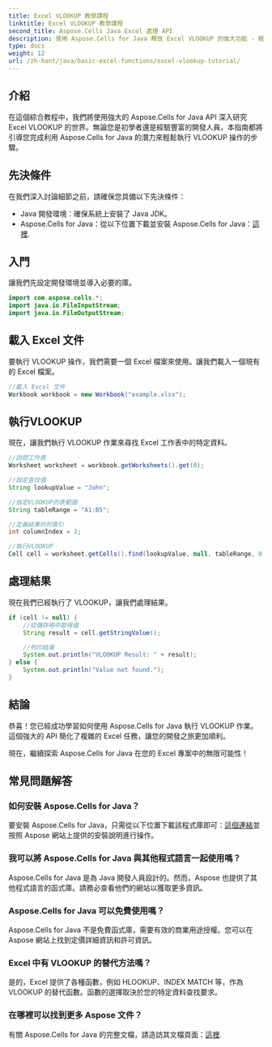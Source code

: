 ```yaml
---
title: Excel VLOOKUP 教學課程
linktitle: Excel VLOOKUP 教學課程
second_title: Aspose.Cells Java Excel 處理 API
description: 使用 Aspose.Cells for Java 釋放 Excel VLOOKUP 的強大功能 - 輕鬆資料擷取的終極指南。
type: docs
weight: 12
url: /zh-hant/java/basic-excel-functions/excel-vlookup-tutorial/
---
```


## 介紹

在這個綜合教程中，我們將使用強大的 Aspose.Cells for Java API 深入研究 Excel VLOOKUP 的世界。無論您是初學者還是經驗豐富的開發人員，本指南都將引導您完成利用 Aspose.Cells for Java 的潛力來輕鬆執行 VLOOKUP 操作的步驟。

## 先決條件

在我們深入討論細節之前，請確保您具備以下先決條件：

- Java 開發環境：確保系統上安裝了 Java JDK。
-  Aspose.Cells for Java：從以下位置下載並安裝 Aspose.Cells for Java：[這裡](https://releases.aspose.com/cells/java/).

## 入門

讓我們先設定開發環境並導入必要的庫。

```java
import com.aspose.cells.*;
import java.io.FileInputStream;
import java.io.FileOutputStream;
```

## 載入 Excel 文件

要執行 VLOOKUP 操作，我們需要一個 Excel 檔案來使用。讓我們載入一個現有的 Excel 檔案。

```java
//載入 Excel 文件
Workbook workbook = new Workbook("example.xlsx");
```

## 執行VLOOKUP

現在，讓我們執行 VLOOKUP 作業來尋找 Excel 工作表中的特定資料。

```java
//訪問工作表
Worksheet worksheet = workbook.getWorksheets().get(0);

//設定查找值
String lookupValue = "John";

//指定VLOOKUP的表範圍
String tableRange = "A1:B5";

//定義結果的列索引
int columnIndex = 2;

//執行VLOOKUP
Cell cell = worksheet.getCells().find(lookupValue, null, tableRange, 0, columnIndex);
```

## 處理結果

現在我們已經執行了 VLOOKUP，讓我們處理結果。

```java
if (cell != null) {
    //從儲存格中取得值
    String result = cell.getStringValue();

    //列印結果
    System.out.println("VLOOKUP Result: " + result);
} else {
    System.out.println("Value not found.");
}
```

## 結論

恭喜！您已經成功學習如何使用 Aspose.Cells for Java 執行 VLOOKUP 作業。這個強大的 API 簡化了複雜的 Excel 任務，讓您的開發之旅更加順利。

現在，繼續探索 Aspose.Cells for Java 在您的 Excel 專案中的無限可能性！

## 常見問題解答

### 如何安裝 Aspose.Cells for Java？

要安裝 Aspose.Cells for Java，只需從以下位置下載該程式庫即可：[這個連結](https://releases.aspose.com/cells/java/)並按照 Aspose 網站上提供的安裝說明進行操作。

### 我可以將 Aspose.Cells for Java 與其他程式語言一起使用嗎？

Aspose.Cells for Java 是為 Java 開發人員設計的。然而，Aspose 也提供了其他程式語言的函式庫。請務必查看他們的網站以獲取更多資訊。

### Aspose.Cells for Java 可以免費使用嗎？

Aspose.Cells for Java 不是免費函式庫，需要有效的商業用途授權。您可以在 Aspose 網站上找到定價詳細資訊和許可資訊。

### Excel 中有 VLOOKUP 的替代方法嗎？

是的，Excel 提供了各種函數，例如 HLOOKUP、INDEX MATCH 等，作為 VLOOKUP 的替代函數。函數的選擇取決於您的特定資料查找要求。

### 在哪裡可以找到更多 Aspose 文件？

有關 Aspose.Cells for Java 的完整文檔，請造訪其文檔頁面：[這裡](https://reference.aspose.com/cells/java/).